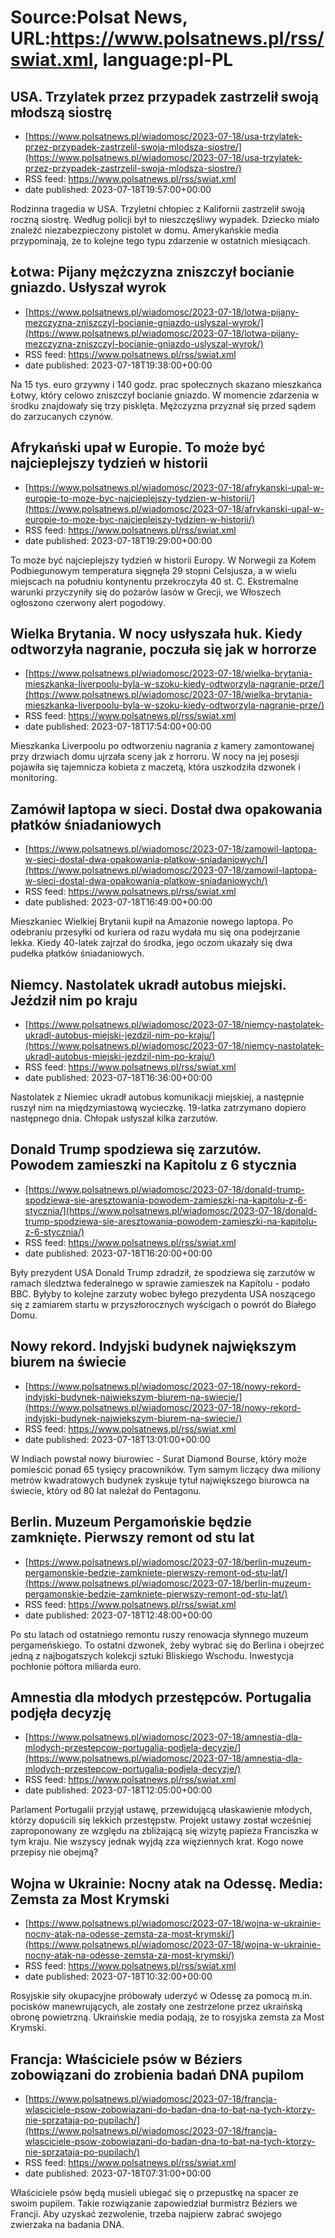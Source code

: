 # Source:Polsat News, URL:https://www.polsatnews.pl/rss/swiat.xml, language:pl-PL

## USA. Trzylatek przez przypadek zastrzelił swoją młodszą siostrę
 - [https://www.polsatnews.pl/wiadomosc/2023-07-18/usa-trzylatek-przez-przypadek-zastrzelil-swoja-mlodsza-siostre/](https://www.polsatnews.pl/wiadomosc/2023-07-18/usa-trzylatek-przez-przypadek-zastrzelil-swoja-mlodsza-siostre/)
 - RSS feed: https://www.polsatnews.pl/rss/swiat.xml
 - date published: 2023-07-18T19:57:00+00:00

Rodzinna tragedia w USA. Trzyletni chłopiec z Kalifornii zastrzelił swoją roczną siostrę. Według policji był to nieszczęśliwy wypadek. Dziecko miało znaleźć niezabezpieczony pistolet w domu. Amerykańskie media przypominają, że to kolejne tego typu zdarzenie w ostatnich miesiącach.

## Łotwa: Pijany mężczyzna zniszczył bocianie gniazdo. Usłyszał wyrok
 - [https://www.polsatnews.pl/wiadomosc/2023-07-18/lotwa-pijany-mezczyzna-zniszczyl-bocianie-gniazdo-uslyszal-wyrok/](https://www.polsatnews.pl/wiadomosc/2023-07-18/lotwa-pijany-mezczyzna-zniszczyl-bocianie-gniazdo-uslyszal-wyrok/)
 - RSS feed: https://www.polsatnews.pl/rss/swiat.xml
 - date published: 2023-07-18T19:38:00+00:00

Na 15 tys. euro grzywny i 140 godz. prac społecznych skazano mieszkańca Łotwy, który celowo zniszczył bocianie gniazdo. W momencie zdarzenia w środku znajdowały się trzy pisklęta. Mężczyzna przyznał się przed sądem do zarzucanych czynów.

## Afrykański upał w Europie. To może być najcieplejszy tydzień w historii
 - [https://www.polsatnews.pl/wiadomosc/2023-07-18/afrykanski-upal-w-europie-to-moze-byc-najcieplejszy-tydzien-w-historii/](https://www.polsatnews.pl/wiadomosc/2023-07-18/afrykanski-upal-w-europie-to-moze-byc-najcieplejszy-tydzien-w-historii/)
 - RSS feed: https://www.polsatnews.pl/rss/swiat.xml
 - date published: 2023-07-18T19:29:00+00:00

To może być najcieplejszy tydzień w historii Europy. W Norwegii za Kołem Podbiegunowym temperatura sięgnęła 29 stopni Celsjusza, a w wielu miejscach na południu kontynentu przekroczyła 40 st. C. Ekstremalne warunki przyczyniły się do pożarów lasów w Grecji, we Włoszech ogłoszono czerwony alert pogodowy.

## Wielka Brytania. W nocy usłyszała huk. Kiedy odtworzyła nagranie, poczuła się jak w horrorze
 - [https://www.polsatnews.pl/wiadomosc/2023-07-18/wielka-brytania-mieszkanka-liverpoolu-byla-w-szoku-kiedy-odtworzyla-nagranie-prze/](https://www.polsatnews.pl/wiadomosc/2023-07-18/wielka-brytania-mieszkanka-liverpoolu-byla-w-szoku-kiedy-odtworzyla-nagranie-prze/)
 - RSS feed: https://www.polsatnews.pl/rss/swiat.xml
 - date published: 2023-07-18T17:54:00+00:00

Mieszkanka Liverpoolu po odtworzeniu nagrania z kamery zamontowanej przy drzwiach domu ujrzała sceny jak z horroru. W nocy na jej posesji pojawiła się tajemnicza kobieta z maczetą, która uszkodziła dzwonek i monitoring.

## Zamówił laptopa w sieci. Dostał dwa opakowania płatków śniadaniowych
 - [https://www.polsatnews.pl/wiadomosc/2023-07-18/zamowil-laptopa-w-sieci-dostal-dwa-opakowania-platkow-sniadaniowych/](https://www.polsatnews.pl/wiadomosc/2023-07-18/zamowil-laptopa-w-sieci-dostal-dwa-opakowania-platkow-sniadaniowych/)
 - RSS feed: https://www.polsatnews.pl/rss/swiat.xml
 - date published: 2023-07-18T16:49:00+00:00

Mieszkaniec Wielkiej Brytanii kupił na Amazonie nowego laptopa. Po odebraniu przesyłki od kuriera od razu wydała mu się ona podejrzanie lekka. Kiedy 40-latek zajrzał do środka, jego oczom ukazały się dwa pudełka płatków śniadaniowych.

## Niemcy. Nastolatek ukradł autobus miejski. Jeździł nim po kraju
 - [https://www.polsatnews.pl/wiadomosc/2023-07-18/niemcy-nastolatek-ukradl-autobus-miejski-jezdzil-nim-po-kraju/](https://www.polsatnews.pl/wiadomosc/2023-07-18/niemcy-nastolatek-ukradl-autobus-miejski-jezdzil-nim-po-kraju/)
 - RSS feed: https://www.polsatnews.pl/rss/swiat.xml
 - date published: 2023-07-18T16:36:00+00:00

Nastolatek z Niemiec ukradł autobus komunikacji miejskiej, a następnie ruszył nim na międzymiastową wycieczkę. 19-latka zatrzymano dopiero następnego dnia. Chłopak usłyszał kilka zarzutów.

## Donald Trump spodziewa się zarzutów. Powodem zamieszki na Kapitolu z 6 stycznia
 - [https://www.polsatnews.pl/wiadomosc/2023-07-18/donald-trump-spodziewa-sie-aresztowania-powodem-zamieszki-na-kapitolu-z-6-stycznia/](https://www.polsatnews.pl/wiadomosc/2023-07-18/donald-trump-spodziewa-sie-aresztowania-powodem-zamieszki-na-kapitolu-z-6-stycznia/)
 - RSS feed: https://www.polsatnews.pl/rss/swiat.xml
 - date published: 2023-07-18T16:20:00+00:00

Były prezydent USA Donald Trump zdradził, że spodziewa się zarzutów w ramach śledztwa federalnego w sprawie zamieszek na Kapitolu - podało BBC. Byłyby to kolejne zarzuty wobec byłego prezydenta USA noszącego się z zamiarem startu w przyszłorocznych wyścigach o powrót do Białego Domu.

## Nowy rekord. Indyjski budynek największym biurem na świecie
 - [https://www.polsatnews.pl/wiadomosc/2023-07-18/nowy-rekord-indyjski-budynek-najwiekszym-biurem-na-swiecie/](https://www.polsatnews.pl/wiadomosc/2023-07-18/nowy-rekord-indyjski-budynek-najwiekszym-biurem-na-swiecie/)
 - RSS feed: https://www.polsatnews.pl/rss/swiat.xml
 - date published: 2023-07-18T13:01:00+00:00

W Indiach powstał nowy biurowiec - Surat Diamond Bourse, który może pomieścić ponad 65 tysięcy pracowników. Tym samym liczący dwa miliony metrów kwadratowych budynek zyskuje tytuł największego biurowca na świecie, który od 80 lat należał do Pentagonu.

## Berlin. Muzeum Pergamońskie będzie zamknięte. Pierwszy remont od stu lat
 - [https://www.polsatnews.pl/wiadomosc/2023-07-18/berlin-muzeum-pergamonskie-bedzie-zamkniete-pierwszy-remont-od-stu-lat/](https://www.polsatnews.pl/wiadomosc/2023-07-18/berlin-muzeum-pergamonskie-bedzie-zamkniete-pierwszy-remont-od-stu-lat/)
 - RSS feed: https://www.polsatnews.pl/rss/swiat.xml
 - date published: 2023-07-18T12:48:00+00:00

Po stu latach od ostatniego remontu ruszy renowacja słynnego muzeum pergameńskiego. To ostatni dzwonek, żeby wybrać się do Berlina i obejrzeć jedną z najbogatszych kolekcji sztuki Bliskiego Wschodu. Inwestycja pochłonie półtora miliarda euro.

## Amnestia dla młodych przestępców. Portugalia podjęła decyzję
 - [https://www.polsatnews.pl/wiadomosc/2023-07-18/amnestia-dla-mlodych-przestepcow-portugalia-podjela-decyzje/](https://www.polsatnews.pl/wiadomosc/2023-07-18/amnestia-dla-mlodych-przestepcow-portugalia-podjela-decyzje/)
 - RSS feed: https://www.polsatnews.pl/rss/swiat.xml
 - date published: 2023-07-18T12:05:00+00:00

Parlament Portugalii przyjął ustawę, przewidującą ułaskawienie młodych, którzy dopuścili się lekkich przestępstw. Projekt ustawy został wcześniej zaproponowany ze względu na zbliżającą się wizytę papieża Franciszka w tym kraju. Nie wszyscy jednak wyjdą zza więziennych krat. Kogo nowe przepisy nie obejmą?

## Wojna w Ukrainie: Nocny atak na Odessę.  Media: Zemsta za Most Krymski
 - [https://www.polsatnews.pl/wiadomosc/2023-07-18/wojna-w-ukrainie-nocny-atak-na-odesse-zemsta-za-most-krymski/](https://www.polsatnews.pl/wiadomosc/2023-07-18/wojna-w-ukrainie-nocny-atak-na-odesse-zemsta-za-most-krymski/)
 - RSS feed: https://www.polsatnews.pl/rss/swiat.xml
 - date published: 2023-07-18T10:32:00+00:00

Rosyjskie siły okupacyjne próbowały uderzyć w Odessę za pomocą m.in. pocisków manewrujących, ale zostały one zestrzelone przez ukraińską obronę powietrzną. Ukraińskie media podają, że to rosyjska zemsta za Most Krymski.

## Francja: Właściciele psów w Béziers zobowiązani do zrobienia badań DNA pupilom
 - [https://www.polsatnews.pl/wiadomosc/2023-07-18/francja-wlasciciele-psow-zobowiazani-do-badan-dna-to-bat-na-tych-ktorzy-nie-sprzataja-po-pupilach/](https://www.polsatnews.pl/wiadomosc/2023-07-18/francja-wlasciciele-psow-zobowiazani-do-badan-dna-to-bat-na-tych-ktorzy-nie-sprzataja-po-pupilach/)
 - RSS feed: https://www.polsatnews.pl/rss/swiat.xml
 - date published: 2023-07-18T07:31:00+00:00

Właściciele psów będą musieli ubiegać się o przepustkę na spacer ze swoim pupilem. Takie rozwiązanie zapowiedział burmistrz Béziers we Francji. Aby uzyskać zezwolenie, trzeba najpierw zabrać swojego zwierzaka na badania DNA.

